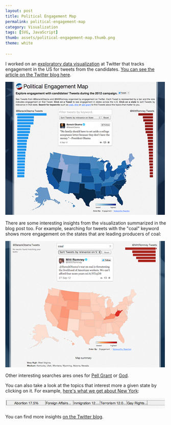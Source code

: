 ```yaml
---
layout: post
title: Political Engagement Map
permalink: political-engagement-map
category: Visualization
tags: [SVG, JavaScript]
thumb: assets/political-engagement-map.thumb.png
theme: white

---
```

I worked on an [exploratory data
visualization](https://election.twitter.com/map) at Twitter that tracks
engagement in the US for tweets from the candidates. [You can see the
article on the Twitter blog here](http://blog.twitter.com/2012/11/visualizing-2012-election.html).

![Political Engagement Map](/assets/pem/1.png)

There are some interesting insights from the visualization summarized in
the blog post too. For example, searching for tweets with the "coal"
keyword shows more engagement on the states that are leading producers
of coal:

![Political Engagement Map - Coal](/assets/pem/2.png)

Other interesting searches ares ones for [Pell Grant](https://election.twitter.com/map/#t240972218933329922&kpell%20grant) or
[God](https://election.twitter.com/map/#t245509634897633281&kgod&m4).

You can also take a look at the topics that interest more a given state
by clicking on it. For example, [here's what we get about New York](https://election.twitter.com/map/#t258345565794992128&sNY&m4):

![Political Engagement Map - Topics NY](/assets/pem/3.png)

You can find more insights [on the Twitter blog](http://blog.twitter.com/2012/11/visualizing-2012-election.html).

